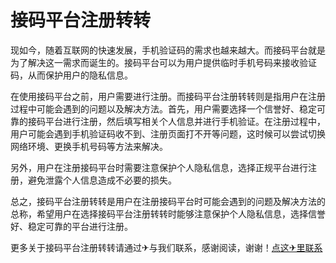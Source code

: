# 接码平台注册转转

现如今，随着互联网的快速发展，手机验证码的需求也越来越大。而接码平台就是为了解决这一需求而诞生的。接码平台可以为用户提供临时手机号码来接收验证码，从而保护用户的隐私信息。

在使用接码平台之前，用户需要进行注册。而接码平台注册转转则是指用户在注册过程中可能会遇到的问题以及解决方法。首先，用户需要选择一个信誉好、稳定可靠的接码平台进行注册，然后填写相关个人信息并进行手机验证。在注册过程中，用户可能会遇到手机验证码收不到、注册页面打不开等问题，这时候可以尝试切换网络环境、更换手机号码等方法来解决。

另外，用户在注册接码平台时需要注意保护个人隐私信息，选择正规平台进行注册，避免泄露个人信息造成不必要的损失。

总之，接码平台注册转转是用户在注册接码平台时可能会遇到的问题及解决方法的总称，希望用户在选择接码平台注册转转时能够注意保护个人隐私信息，选择信誉好、稳定可靠的平台进行注册。

更多关于接码平台注册转转请通过✈与我们联系，感谢阅读，谢谢！[点这✈里联系](https://acc.k02.cc)